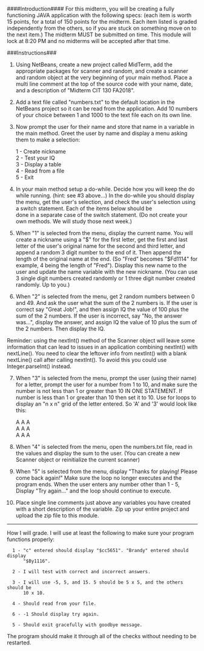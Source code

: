 ####Introduction####
   For this midterm, you will be creating a fully functioning JAVA application 
   with the following specs: (each item is worth 15 points, for a total of 
   150 points for the midterm. Each item listed is graded independently from 
   the others, so if you are stuck on something move on to the next item.) 
   The midterm MUST be submitted on time. This module will lock at 8:20 PM 
   and no midterms will be accepted after that time.

###Instructions###
   1) Using NetBeans, create a new project called MidTerm, add the appropriate 
      packages for scanner and random, and create a scanner and random object 
      at the very beginning of your main method. Place a multi line comment at 
      the top of the source code with your name, date, and a description of 
      "Midterm CIT 130 FA2018".

   2) Add a text file called "numbers.txt" to the default location in the 
      NetBeans project so it can be read from the application. Add 10 numbers 
      of your choice between 1 and 1000 to the text file each on its own line. 

   3) Now prompt the user for their name and store that name in a variable in 
      the main method. Greet the user by name and display a menu asking them 
      to make a selection: 

         1 - Create nickname  
         2 - Test your IQ  
         3 - Display a table  
         4 - Read from a file  
         5 - Exit  

   4) In your main method setup a do-while. Decide how you will keep the do 
      while running. (hint: see #3 above...) In the do-while you should 
      display the menu, get the user's selection, and check the user's 
      selection using a switch statement. Each of the items below should be  
      done in a separate case of the switch statement. (Do not create your 
      own methods. We will study those next week.)

   5) When "1" is selected from the menu, display the current name. You will 
      create a nickname using a "$" for the first letter, get the first and 
      last letter of the user's original name for the second and third letter,
      and append a random 3 digit number to the end of it. Then append the 
      length of the original name at the end. (So "Fred" becomes "$Fd1114" for 
      example, 4 being the length of "Fred"). Display this new name to the user 
      and update the name variable with the new nickname. (You can use 3 single 
      digit numbers created randomly or 1 three digit number created randomly.
       Up to you.)

   6) When "2" is selected from the menu, get 2 random numbers between 0 and 49. 
      And ask the user what the sum of the 2 numbers is. If the user is correct 
      say "Great Job!", and then assign IQ the value of 100 plus the sum of the 2 
      numbers. If the user is incorrect, say "No, the answer was...", display the 
      answer, and assign IQ the value of 10 plus the sum of the 2 numbers. 
      Then display the IQ.

   Reminder: using the nextInt() method of the Scanner object will leave some 
   information that can lead to issues in an application combining nextInt() 
   with nextLine(). You need to clear the leftover info from nextInt() with a 
   blank nextLine() call after calling nextInt(). To avoid this you could use 
   Integer.parseInt() instead.

   7) When "3" is selected from the menu, prompt the user (using their name) for a
      letter, prompt the user for a number from 1 to 10, and make sure the number 
      is not less than 1 or greater than 10 IN ONE STATEMENT. If number is less 
      than 1 or greater than 10 then set it to 10. Use for loops to display an 
      "n x n" grid of the letter entered. So 'A' and '3' would look like this:

         A A A  
	 A A A  
	 A A A  

   8) When "4" is selected from the menu, open the numbers.txt file, read in the 
      values and display the sum to the user. (You can create a new Scanner 
      object or reinitialize the current scanner)

   9) When "5" is selected from the menu, display "Thanks for playing! Please 
      come back again!" Make sure the loop no longer executes and the program ends. 
      When the user enters any number other than 1 - 5, Display "Try again..." and 
      the loop should continue to execute.

   10) Place single line comments just above any variables you have created with a 
       short description of the variable. Zip up your entire project and upload the 
       zip file to this module.

   ---------------------------------------------------------------------------------

   How I will grade. I will use at least the following to make sure your program 
   functions properly:

      1 - "c" entered should display "$cc5651". "Brandy" entered should display 
          "$By1116".

      2 - I will test with correct and incorrect answers.

      3 - I will use -5, 5, and 15. 5 should be 5 x 5, and the others should be 
          10 x 10.

      4 - Should read from your file.

      6 - -1 Should display try again.

      5 - Should exit gracefully with goodbye message.

   The program should make it through all of the checks without needing to be 
   restarted.

